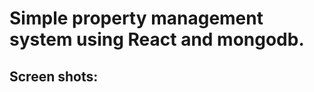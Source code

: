 <h1>Simple property management system using React and mongodb.</h1>

<h2>Screen shots:</h2>
<img src="">
